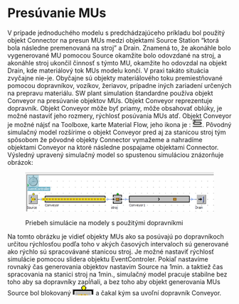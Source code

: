 # Presúvanie MUs

V prípade jednoduchého modelu s predchádzajúceho príkladu bol použitý objekt Connector na presun MUs medzi objektami Source Station “ktorá bola následne premenovaná na stroj” a Drain. Znamená to, že akonáhle bolo vygenerované MU pomocou Source okamžite bolo odovzdané na stroj, a akonáhle stroj ukončil činnosť s týmto MU, okamžite ho odovzdal na objekt Drain, kde materiálový tok MUs modelu končí. V praxi takáto situácia zvyčajne nie-je. Obyčajne sú objekty materiálového toku premiestňované pomocou dopravníkov, vozíkov, žeriavov, prípadne iných zariadení určených na prepravu materiálu. SW plant simulation štandardne používa objekt Conveyor na presúvanie objektov MUs. Objekt Conveyor reprezentuje dopravník. Objekt Conveyor môže byť priamy, môže obsahovať oblúky, je možné nastaviť jeho rozmery, rýchlosť posúvania MUs atď. Objekt Conveyor je možné nájsť na Toolboxe, karte Material Flow, jeho ikona je : ![ icon name](../.gitbook/assets/icons/conveyor.png). Pôvodný simulačný model rozšírime o objekt Conveyor pred aj za stanicou stroj tým spôsobom že pôvodné objekty Connector vymažeme a nahradíme objektami Conveyor na ktoré následne pospajame objektami Connector. Výsledný upravený simulačný model so spustenou simuláciou znázorňuje obrázok:

<figure><img src="../.gitbook/assets/priebeh_sim_dopravnik.png" alt=""><figcaption><p>Priebeh simulácie na modely s použitými dopravníkmi</p></figcaption></figure>

Na tomto obrázku je vidieť objekty MUs ako sa posúvajú po dopravníkoch určitou rýchlosťou podľa toho v akých časových intervaloch sú generované ako rýchlo sú spracovávané stanicou stroj. Je možné nastaviť rýchlosť simulácie pomocou slidera objektu EventControler. Pokiaľ nastavíme rovnaký čas generovania objektov nastavim Source na 1min. a taktiež čas spracovania na stanici stroj na 1min., simulačný model pracuje stabilne bez toho aby sa dopravníky zapĺňali, a bez toho aby objekt generovania MUs Source bol blokovaný ![ icon name](../.gitbook/assets/icons/blok_led.png) a čakal kým sa uvoľní dopravník Conveyor.
